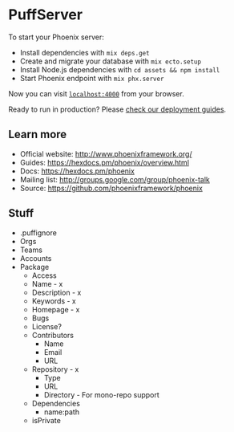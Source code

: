 # PuffServer

To start your Phoenix server:

  * Install dependencies with `mix deps.get`
  * Create and migrate your database with `mix ecto.setup`
  * Install Node.js dependencies with `cd assets && npm install`
  * Start Phoenix endpoint with `mix phx.server`

Now you can visit [`localhost:4000`](http://localhost:4000) from your browser.

Ready to run in production? Please [check our deployment guides](https://hexdocs.pm/phoenix/deployment.html).

## Learn more

  * Official website: http://www.phoenixframework.org/
  * Guides: https://hexdocs.pm/phoenix/overview.html
  * Docs: https://hexdocs.pm/phoenix
  * Mailing list: http://groups.google.com/group/phoenix-talk
  * Source: https://github.com/phoenixframework/phoenix



## Stuff

- .puffignore
- Orgs
- Teams
- Accounts
- Package
  - Access
  - Name - x
  - Description - x
  - Keywords - x
  - Homepage - x
  - Bugs
  - License?
  - Contributors
    - Name
    - Email
    - URL
  - Repository - x
    - Type
    - URL
    - Directory - For mono-repo support
  - Dependencies
    - name:path
  - isPrivate
